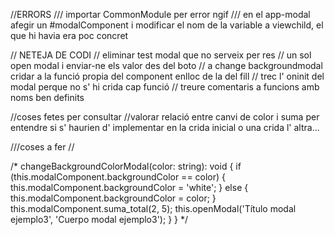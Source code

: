 //ERRORS
/// importar CommonModule per error ngif
/// en el app-modal afegir un #modalComponent i modificar el nom de la variable a viewchild, el que hi havia era poc concret


// NETEJA DE CODI
// eliminar test modal que no serveix per res
// un sol open modal i enviar-ne els valor des del boto
// a change backgroundmodal cridar a la funció propia del component enlloc de la del fill
// trec l' oninit del modal perque no s' hi crida cap funció
// treure comentaris a funcions amb noms ben definits

//coses fetes per consultar
//valorar relació entre canvi de color i suma per entendre si s' haurien d' implementar en la crida inicial o una crida l' altra...


///coses a fer
// 


  /* changeBackgroundColorModal(color: string): void {
    if (this.modalComponent.backgroundColor == color) {
      this.modalComponent.backgroundColor = 'white';
    } else {
      this.modalComponent.backgroundColor = color;
    }
    this.modalComponent.suma_total(2, 5);
    this.openModal('Título modal ejemplo3', 'Cuerpo modal ejemplo3');
  }
}
 */


